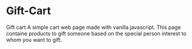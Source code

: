 # Gift-Cart
Gift cart 
A simple cart web page made with vanilla javascript.
This page containe products to gift someone based on the special person interest to whom you want to gift.
